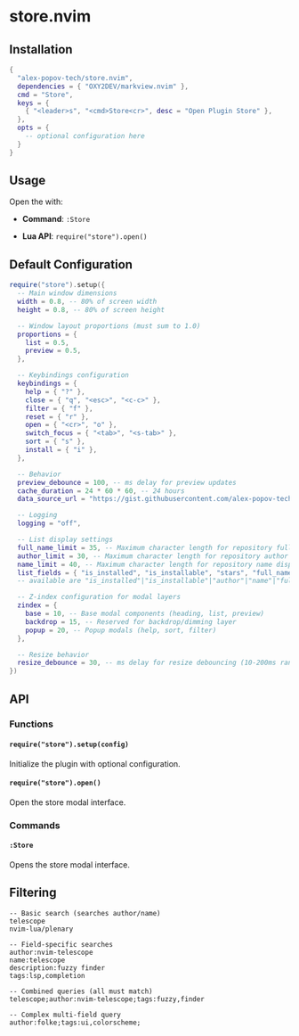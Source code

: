 # store.nvim

## Installation

```lua
{
  "alex-popov-tech/store.nvim",
  dependencies = { "OXY2DEV/markview.nvim" },
  cmd = "Store",
  keys = {
    { "<leader>s", "<cmd>Store<cr>", desc = "Open Plugin Store" },
  },
  opts = {
    -- optional configuration here
  }
}
```

## Usage

Open the with:

- **Command**: `:Store`

- **Lua API**: `require("store").open()`

## Default Configuration

```lua
require("store").setup({
  -- Main window dimensions
  width = 0.8, -- 80% of screen width
  height = 0.8, -- 80% of screen height

  -- Window layout proportions (must sum to 1.0)
  proportions = {
    list = 0.5,
    preview = 0.5,
  },

  -- Keybindings configuration
  keybindings = {
    help = { "?" },
    close = { "q", "<esc>", "<c-c>" },
    filter = { "f" },
    reset = { "r" },
    open = { "<cr>", "o" },
    switch_focus = { "<tab>", "<s-tab>" },
    sort = { "s" },
    install = { "i" },
  },

  -- Behavior
  preview_debounce = 100, -- ms delay for preview updates
  cache_duration = 24 * 60 * 60, -- 24 hours
  data_source_url = "https://gist.githubusercontent.com/alex-popov-tech/dfb6adf1ee0506461d7dc029a28f851d/raw/db_minified.json", -- URL for plugin data

  -- Logging
  logging = "off",

  -- List display settings
  full_name_limit = 35, -- Maximum character length for repository full_name display
  author_limit = 30, -- Maximum character length for repository author display
  name_limit = 40, -- Maximum character length for repository name display
  list_fields = { "is_installed", "is_installable", "stars", "full_name", "pushed_at", "tags" }, -- Fields to display in order
  -- available are "is_installed"|"is_installable"|"author"|"name"|"full_name"|"stars"|"forks"|"issues"|"tags"|"pushed_at"

  -- Z-index configuration for modal layers
  zindex = {
    base = 10, -- Base modal components (heading, list, preview)
    backdrop = 15, -- Reserved for backdrop/dimming layer
    popup = 20, -- Popup modals (help, sort, filter)
  },

  -- Resize behavior
  resize_debounce = 30, -- ms delay for resize debouncing (10-200ms range)
})
```

## API

### Functions

#### `require("store").setup(config)`

Initialize the plugin with optional configuration.

#### `require("store").open()`

Open the store modal interface.

### Commands

#### `:Store`

Opens the store modal interface.

## Filtering

  ```
  -- Basic search (searches author/name)
  telescope
  nvim-lua/plenary

  -- Field-specific searches
  author:nvim-telescope
  name:telescope
  description:fuzzy finder
  tags:lsp,completion

  -- Combined queries (all must match)
  telescope;author:nvim-telescope;tags:fuzzy,finder

  -- Complex multi-field query
  author:folke;tags:ui,colorscheme;
  ```
